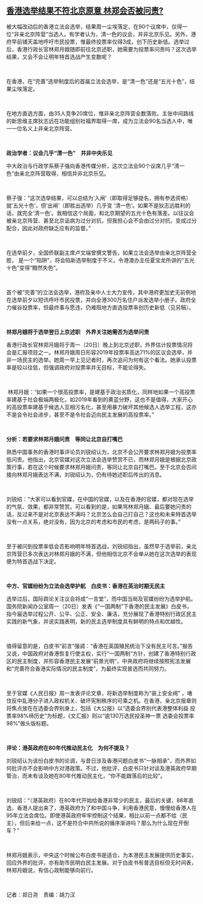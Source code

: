 <!--1640002186000-->
[香港选举结果不符北京原意   林郑会否被问责?](https://www.rfa.org/mandarin/yataibaodao/gangtai/ac-12202021070938.html)
------

<p>被大幅改动后的香港立法会选举，结果周一尘埃落定，在90个议席中，仅得一位“非亲北京阵营”当选人。有学者认为，清一色的议会，并非北京乐见。另外，港府早前铺天盖地呼吁市民投票，惟最终投票率仅得3成，创下历史新低。选举过后，香港行政长官林郑月娥随即前往北京述职，她需要为投票率问责吗？这次选举结果，又会不会让明年特首选战产生变数呢？</p><p> </p><p>在香港，在“完善”选举制度后的首届立法会选举，是“清一色”还是“五光十色”，结果尘埃落定。</p><p> </p><p>在地方直选方面，由35人竞争20席位，惟非亲北京阵营全数落败。主张中间路线的新思维主席狄志远在功能组别社福界取得一席，成为立法会90名当选人中，唯一一位名义上非亲北京阵营。</p><p> </p><p><strong>政治学者：议会几乎</strong><strong>“</strong><strong>清一色</strong><strong>”</strong><strong>　并非中央乐见</strong></p><p>中大政治与行政学系蔡子强向香港传媒分析，这次立法会90个议席几乎“清一色”由亲北京阵营取得，相信并非北京乐见。</p><p> </p><p>蔡子强：“这次选举结果，可以总结为‘入闸’（即取得足够提名，拥有参选资格）就‘五光十色’，但‘出闸’（即胜出选举）几乎变 ‘清一色’。如果不是狄志远胜利的话，就完全‘清一色’。我相信这个局面，和北京期望的五光十色有落差。以往议会被亲北京阵营、甚至北京诟病为过分对抗，但我担心会不会由过分对抗，变成过分配合，因此对政府缺乏应有的监督。”</p><p> </p><p>在选举前夕，全国侨联副主席卢文端曾撰文警告，如果立法会选举由亲北京阵营全胜， 是一个“陷阱”，将会陷新选举制度于不义，令港澳办主任夏宝龙所讲的“五光十色”变得“黯然失色”。</p><p> </p><p>首个被“完善”的立法会选举，港府及亲中人士大力宣传，其中港府更加史无前例地在选举前夕以短讯呼吁市民投票，并向全港300万名住户派发选举小册子。政府全力催谷投票率，但最终事与愿违，仍难阻地方直选投票率创历史新低（见另稿）。</p><p> </p><p><strong>林郑月娥将于选举翌日上京述职　外界关注她需否为选举问责</strong></p><p>香港行政长官林郑月娥将于周一（20日）晚上到北京述职，外界估计投票情况将会是汇报项目之一。林郑月娥周日形容2019年投票率高达71%的区议会选举，并非一场民主的选举。她周一早上见记者时，再次追问为何有这个看法。她承认投票率是较以往低，但强调政府对投票率并无目标，不能论得失。</p><p> </p><p> 林郑月娥：“如果一个很高投票率，是建基于政治劣质化，同样地如果一个高投票率建基于社会极端两极化，如2019年看到的黄蓝分野，这也不是值得，大家开心的高投票率建基于候选人互相污名化，甚至用暴力破坏其他候选人选举工程，这亦不是会令社会进步，甚至不是令社会迈向民主发展的高投票率。”</p><p> </p><p><strong>分析：若要求林郑月娥问责　等同让北京自打嘴巴</strong></p><p>熟悉中国事务的香港时事评论员刘锐绍认为，北京不会公开要求林郑月娥为投票率低问责。他指出，北京官媒对这次立法会选举赞赏不已，而林郑月娥是根据北京政策行事，若在这个时候要求林郑月娥问责，等同让北京自打嘴巴。至于北京会否间接向林郑月娥表达不满，刘锐绍认为，仍有待她述职后传出的消息。</p><p> </p><p>刘锐绍：“大家可以看到官媒，在中国的官媒，以及在香港的官媒，都对现在选举的气氛、效果，都非常赞赏。可以看到的是，如果骂林郑月娥、最后要她问责的话，反过来不是对北京表达不满吗？北京怎么会自己打自己？这也和未来特首选举没有一点关系，绝对没有，因为北京的考虑和市民的考虑，是两码子的事。”</p><p> </p><p>至于被问到投票率低会否影响明年特首选战，刘锐绍指出，虽然早于选举前，亲北京阵营已多次表达对林郑月娥的不满，但他相信北京不会单从她在这次选举的表现便为特首选战下决定。</p><p> </p><p><strong>中方、官媒纷纷为立法会选举护航　白皮书：香港在英治时期无民主</strong></p><p>选举过后，国际舆论关注议会将成“一言堂”，而中国当局及官媒纷纷为选举护航。国务院新闻办公室周一（20日）发表《“一国两制”下香港的民主发展》白皮书，指今届选举过程公开、公平、公正、安全、廉洁，充分展现了香港特别行政区民主实践的新气象，并说实践表明，新的民主选举制度具有鲜明的特点和优越性。</p><p> </p><p>值得留意的是，白皮书“前言”强调：“香港在英国殖民统治下没有民主可言。”报告又说，中国政府对香港恢复行使主权，实行“一国两制”方针，创建了香港特别行政区的民主制度，并形容香港民主发展“前景光明”，中央政府将继续按照宪法发展和“完善符合香港实际情况的民主制度”，为最终实现普选而共同努力。</p><p> </p><p>至于官媒《人民日报》周一发表评论文章，将新选举制度称为“装上安全阀” ，堵住反中乱港分子进入政权机关、破坏宪制秩序的可乘之机。在香港，亲北京报章则将焦点放在在选委会界别身上，包括《大公报》以“选委会界别代表港整体利益 投票率98%缔历史”为标题，《文汇报》则以“逾130万选民投圣神一票 选委会投票率98%”做头版标题。</p><p> </p><p><strong>评论：港英政府在</strong><strong>80</strong><strong>年代推动民主化　为何不提及？</strong></p><p>刘锐绍认为该份白皮书的论调，与昔日涉及香港问题白皮书“一脉相承”，而外界如何批评亦不会影响中方对港政策。不过，他批评，白皮书只针对谈及港英政府早期管治，而未有谈及她在80年代推动民主化，“你不能跟落后的比较”。</p><p> </p><p>刘锐绍：“（港英政府）在80年代开始给香港非常少的民主，最后的关键，88年直选，香港人提出来了，港英政府为了和中国斗争，利用香港民意，慢慢给香港人在95年立法会席位。即使港英政府牢牢控制这个结果，相比以前一点都不给（民主），但后来给一点，这不是符合中共所说的循序渐进吗？那么为什么现在开倒车？”</p><p> </p><p>林郑月娥表示，中央这个时候公布白皮书是适合，为本港民主发展提供历史事实，回应外界的批评，亦有助市民明白民主发展。对于白皮书有普选目标但无时间表，林郑月娥说，有信心政制能够向前行。</p><p> </p><p>记者：郑日尧　责编：胡力汉</p><p> </p>
